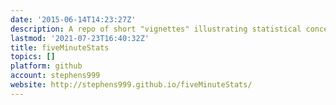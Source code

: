 ```yaml
---
date: '2015-06-14T14:23:27Z'
description: A repo of short "vignettes" illustrating statistical concepts
lastmod: '2021-07-23T16:40:32Z'
title: fiveMinuteStats
topics: []
platform: github
account: stephens999
website: http://stephens999.github.io/fiveMinuteStats/
---
```


